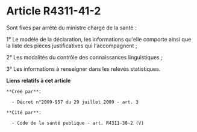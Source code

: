 # Article R4311-41-2

Sont fixés par arrêté du ministre chargé de la santé :

1° Le modèle de la déclaration, les informations qu'elle comporte ainsi que la liste des pièces justificatives qui
l'accompagnent ;

2° Les modalités du contrôle des connaissances linguistiques ;

3° Les informations à renseigner dans les relevés statistiques.

**Liens relatifs à cet article**

	**Créé par**:

	  - Décret n°2009-957 du 29 juillet 2009 - art. 3

	**Cité par**:

	  - Code de la santé publique - art. R4311-38-2 (V)
